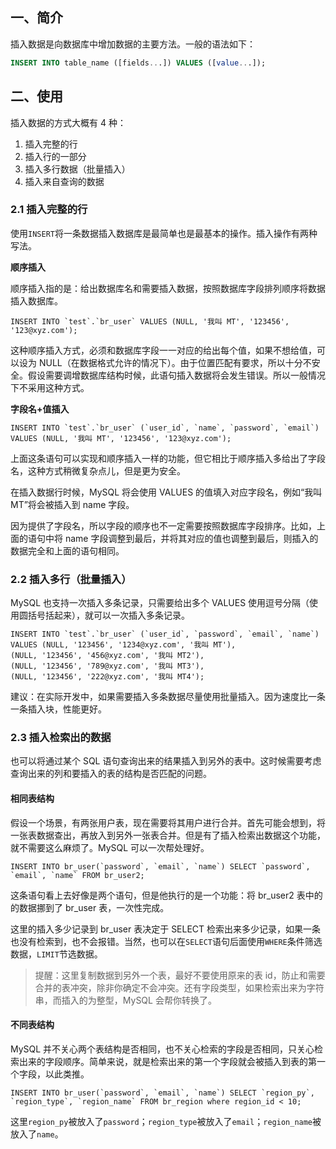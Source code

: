 ## 一、简介

插入数据是向数据库中增加数据的主要方法。一般的语法如下：

```sql
INSERT INTO table_name ([fields...]) VALUES ([value...]);
```

## 二、使用

插入数据的方式大概有 4 种：

1. 插入完整的行
2. 插入行的一部分
3. 插入多行数据（批量插入）
4. 插入来自查询的数据

### 2.1 插入完整的行

使用`INSERT`将一条数据插入数据库是最简单也是最基本的操作。插入操作有两种写法。

**顺序插入**

顺序插入指的是：给出数据库名和需要插入数据，按照数据库字段排列顺序将数据插入数据库。

```mysql
INSERT INTO `test`.`br_user` VALUES (NULL, '我叫 MT', '123456', '123@xyz.com');
```

这种顺序插入方式，必须和数据库字段一一对应的给出每个值，如果不想给值，可以设为 NULL（在数据格式允许的情况下）。由于位置匹配有要求，所以十分不安全。假设需要调增数据库结构时候，此语句插入数据将会发生错误。所以一般情况下不采用这种方式。

**字段名+值插入**

```mysql
INSERT INTO `test`.`br_user` (`user_id`, `name`, `password`, `email`) VALUES (NULL, '我叫 MT', '123456', '123@xyz.com');
```

上面这条语句可以实现和顺序插入一样的功能，但它相比于顺序插入多给出了字段名，这种方式稍微复杂点儿，但是更为安全。

在插入数据行时候，MySQL 将会使用 VALUES 的值填入对应字段名，例如“我叫 MT”将会被插入到 name 字段。

因为提供了字段名，所以字段的顺序也不一定需要按照数据库字段排序。比如，上面的语句中将 name 字段调整到最后，并将其对应的值也调整到最后，则插入的数据完全和上面的语句相同。

### 2.2 插入多行（批量插入）

MySQL 也支持一次插入多条记录，只需要给出多个 VALUES 使用逗号分隔（使用圆括号括起来），就可以一次插入多条记录。

```mysql
INSERT INTO `test`.`br_user` (`user_id`, `password`, `email`, `name`) 
VALUES (NULL, '123456', '1234@xyz.com', '我叫 MT'),
(NULL, '123456', '456@xyz.com', '我叫 MT2'),
(NULL, '123456', '789@xyz.com', '我叫 MT3'),
(NULL, '123456', '222@xyz.com', '我叫 MT4');
```

建议：在实际开发中，如果需要插入多条数据尽量使用批量插入。因为速度比一条一条插入块，性能更好。

### 2.3 插入检索出的数据

也可以将通过某个 SQL 语句查询出来的结果插入到另外的表中。这时候需要考虑查询出来的列和要插入的表的结构是否匹配的问题。

#### 相同表结构

假设一个场景，有两张用户表，现在需要将其用户进行合并。首先可能会想到，将一张表数据查出，再放入到另外一张表合并。但是有了插入检索出数据这个功能，就不需要这么麻烦了。MySQL 可以一次帮处理好。

```mysql
INSERT INTO br_user(`password`, `email`, `name`) SELECT `password`, `email`, `name` FROM br_user2;
```

这条语句看上去好像是两个语句，但是他执行的是一个功能：将 br_user2 表中的的数据挪到了 br_user 表，一次性完成。

这里的插入多少记录到 br_user 表决定于 SELECT 检索出来多少记录，如果一条也没有检索到，也不会报错。当然，也可以在`SELECT`语句后面使用`WHERE`条件筛选数据，`LIMIT`节选数据。

> 提醒：这里复制数据到另外一个表，最好不要使用原来的表 id，防止和需要合并的表冲突，除非你确定不会冲突。还有字段类型，如果检索出来为字符串，而插入的为整型，MySQL 会帮你转换了。

#### 不同表结构

MySQL 并不关心两个表结构是否相同，也不关心检索的字段是否相同，只关心检索出来的字段顺序。简单来说，就是检索出来的第一个字段就会被插入到表的第一个字段，以此类推。

```mysql
INSERT INTO br_user(`password`, `email`, `name`) SELECT `region_py`, `region_type`, `region_name` FROM br_region where region_id < 10;
```

这里`region_py`被放入了`password`；`region_type`被放入了`email`；`region_name`被放入了`name`。



